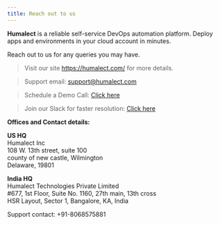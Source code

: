 ```yaml
---
title: Reach out to us
---
```

**Humalect** is a reliable self-service DevOps automation platform. Deploy apps and environments in your cloud account in minutes.

Reach out to us for any queries you may have.

> Visit our site https://humalect.com/ for more details.

> Support email: support@humalect.com

> Schedule a Demo Call: [Click here](https://calendly.com/humalect/30min?month=2023-01)

> Join our Slack for faster resolution: [Click here](https://join.slack.com/t/humalectworkspace/shared_invite/zt-1ojd2y5cm-vGwCwArU0veZlWyW4oerTA)

**Offices and Contact details:**

**US HQ**  
Humalect Inc  
108 W. 13th street, suite 100  
county of new castle, Wilmington  
Delaware, 19801

**India HQ**  
Humalect Technologies Private Limited  
#677, 1st Floor, Suite No. 1160, 27th main, 13th cross  
HSR Layout, Sector 1, Bangalore, KA, India

Support contact: +91-8068575881
